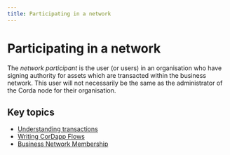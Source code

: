 ```yaml
---
title: Participating in a network
---
```

# Participating in a network

The _network participant_ is the user (or users) in an organisation who have signing authority for assets which are transacted within the business network. This user will not necessarily be the same as the administrator of the Corda node for their organisation.

## Key topics

* [Understanding transactions](../cordapps/api-transactions.md)
* [Writing CorDapp Flows](../cordapps/api-flows.md)
* [Business Network Membership](../network/business-network-membership.md)
